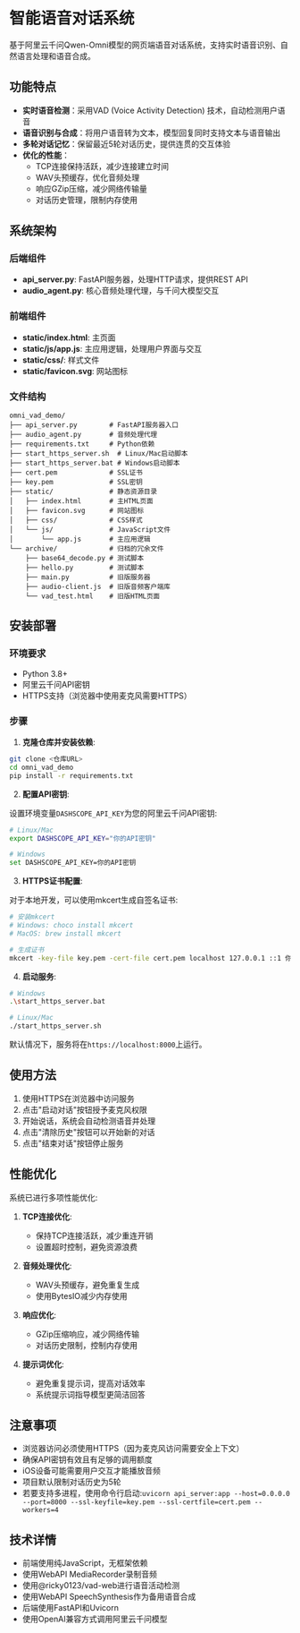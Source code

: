 # 智能语音对话系统

基于阿里云千问Qwen-Omni模型的网页端语音对话系统，支持实时语音识别、自然语言处理和语音合成。

## 功能特点

- **实时语音检测**：采用VAD (Voice Activity Detection) 技术，自动检测用户语音
- **语音识别与合成**：将用户语音转为文本，模型回复同时支持文本与语音输出
- **多轮对话记忆**：保留最近5轮对话历史，提供连贯的交互体验
- **优化的性能**：
  - TCP连接保持活跃，减少连接建立时间
  - WAV头预缓存，优化音频处理
  - 响应GZip压缩，减少网络传输量
  - 对话历史管理，限制内存使用

## 系统架构

### 后端组件

- **api_server.py**: FastAPI服务器，处理HTTP请求，提供REST API
- **audio_agent.py**: 核心音频处理代理，与千问大模型交互

### 前端组件

- **static/index.html**: 主页面
- **static/js/app.js**: 主应用逻辑，处理用户界面与交互
- **static/css/**: 样式文件
- **static/favicon.svg**: 网站图标

### 文件结构

```
omni_vad_demo/
├── api_server.py        # FastAPI服务器入口
├── audio_agent.py       # 音频处理代理
├── requirements.txt     # Python依赖
├── start_https_server.sh  # Linux/Mac启动脚本
├── start_https_server.bat # Windows启动脚本
├── cert.pem             # SSL证书
├── key.pem              # SSL密钥
├── static/              # 静态资源目录
│   ├── index.html       # 主HTML页面
│   ├── favicon.svg      # 网站图标
│   ├── css/             # CSS样式
│   └── js/              # JavaScript文件
│       └── app.js       # 主应用逻辑
└── archive/             # 归档的冗余文件
    ├── base64_decode.py # 测试脚本
    ├── hello.py         # 测试脚本
    ├── main.py          # 旧版服务器
    ├── audio-client.js  # 旧版音频客户端库
    └── vad_test.html    # 旧版HTML页面
```

## 安装部署

### 环境要求

- Python 3.8+
- 阿里云千问API密钥
- HTTPS支持（浏览器中使用麦克风需要HTTPS）

### 步骤

1. **克隆仓库并安装依赖**:

```bash
git clone <仓库URL>
cd omni_vad_demo
pip install -r requirements.txt
```

2. **配置API密钥**:

设置环境变量`DASHSCOPE_API_KEY`为您的阿里云千问API密钥:

```bash
# Linux/Mac
export DASHSCOPE_API_KEY="你的API密钥"

# Windows
set DASHSCOPE_API_KEY=你的API密钥
```

3. **HTTPS证书配置**:

对于本地开发，可以使用mkcert生成自签名证书:

```bash
# 安装mkcert
# Windows: choco install mkcert
# MacOS: brew install mkcert

# 生成证书
mkcert -key-file key.pem -cert-file cert.pem localhost 127.0.0.1 ::1 你的IP地址
```

4. **启动服务**:

```bash
# Windows
.\start_https_server.bat

# Linux/Mac
./start_https_server.sh
```

默认情况下，服务将在`https://localhost:8000`上运行。

## 使用方法

1. 使用HTTPS在浏览器中访问服务
2. 点击"启动对话"按钮授予麦克风权限
3. 开始说话，系统会自动检测语音并处理
4. 点击"清除历史"按钮可以开始新的对话
5. 点击"结束对话"按钮停止服务

## 性能优化

系统已进行多项性能优化:

1. **TCP连接优化**:
   - 保持TCP连接活跃，减少重连开销
   - 设置超时控制，避免资源浪费

2. **音频处理优化**:
   - WAV头预缓存，避免重复生成
   - 使用BytesIO减少内存使用

3. **响应优化**:
   - GZip压缩响应，减少网络传输
   - 对话历史限制，控制内存使用

4. **提示词优化**:
   - 避免重复提示词，提高对话效率
   - 系统提示词指导模型更简洁回答

## 注意事项

- 浏览器访问必须使用HTTPS（因为麦克风访问需要安全上下文）
- 确保API密钥有效且有足够的调用额度
- iOS设备可能需要用户交互才能播放音频
- 项目默认限制对话历史为5轮
- 若要支持多进程，使用命令行启动:`uvicorn api_server:app --host=0.0.0.0 --port=8000 --ssl-keyfile=key.pem --ssl-certfile=cert.pem --workers=4`

## 技术详情

- 前端使用纯JavaScript，无框架依赖
- 使用WebAPI MediaRecorder录制音频
- 使用@ricky0123/vad-web进行语音活动检测
- 使用WebAPI SpeechSynthesis作为备用语音合成
- 后端使用FastAPI和Uvicorn
- 使用OpenAI兼容方式调用阿里云千问模型
